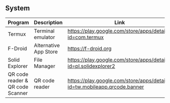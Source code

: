 ## System

| Program | Description | Link | Plugins | Comment |
| --- | --- | --- | --- | --- |
| Termux | Terminal emulator | https://play.google.com/store/apps/details?id=com.termux |
| F-Droid | Alternative App Store | https://f-droid.org |
| Solid Explorer | File Manager | https://play.google.com/store/apps/details?id=pl.solidexplorer2 |
| QR code reader & QR code Scanner | QR code reader | https://play.google.com/store/apps/details?id=tw.mobileapp.qrcode.banner |

